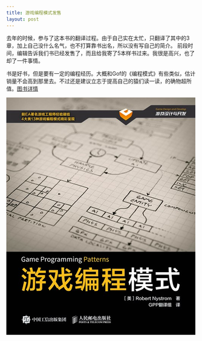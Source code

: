 ```yaml
---
title: 游戏编程模式发售
layout: post
---
```


去年的时候，参与了这本书的翻译过程。由于自己实在太忙，只翻译了其中的3章，加上自己没什么名气，也不打算靠书出名，所以没有写自己的简介。
前段时间，编辑告诉我们书已经发售了，而且给我寄了5本样书过来。我很是高兴，也了却了一件事情。

书是好书，但是要有一定的编程经历。大概和Gof的《编程模式》有些类似，估计销量不会高到那里去。不过还是建议立志于提高自己的猿们读一读，的确物超所值。[图书详情](http://www.epubit.com.cn/book/details/4184)

![游戏编程模式](./img/game_programming.jpg)



